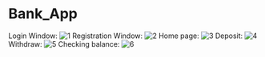 # Bank_App
Login Window:
![1](https://github.com/dawiddubicki7/Bank_App/assets/100204532/fd433b0a-1815-4820-b27f-885484f8dfc3)
Registration Window:
![2](https://github.com/dawiddubicki7/Bank_App/assets/100204532/576e4659-eee5-422c-bac1-6896f4a1ce4c)
Home page:
![3](https://github.com/dawiddubicki7/Bank_App/assets/100204532/b712fcb5-b20b-4169-9915-217c5cef0d64)
Deposit:
![4](https://github.com/dawiddubicki7/Bank_App/assets/100204532/33755db9-277a-4317-9090-19dca35a609b)
Withdraw:
![5](https://github.com/dawiddubicki7/Bank_App/assets/100204532/77df0ac8-119d-43c7-9312-75c3cb4480fc)
Checking balance:
![6](https://github.com/dawiddubicki7/Bank_App/assets/100204532/fa367e0e-2b5d-4409-ad96-17c977f151a6)

